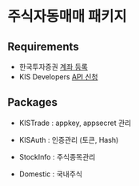 # 주식자동매매 패키지

## Requirements
  - 한국투자증권 [계좌 등록](https://securities.koreainvestment.com/main/member/login/login.jsp)
  - KIS Developers [API 신청](https://securities.koreainvestment.com/main/customer/systemdown/RestAPIService.jsp)

## Packages
  - KISTrade : appkey, appsecret 관리
  - KISAuth : 인증관리 (토큰, Hash)
  
  - StockInfo : 주식종목관리

  - Domestic : 국내주식
